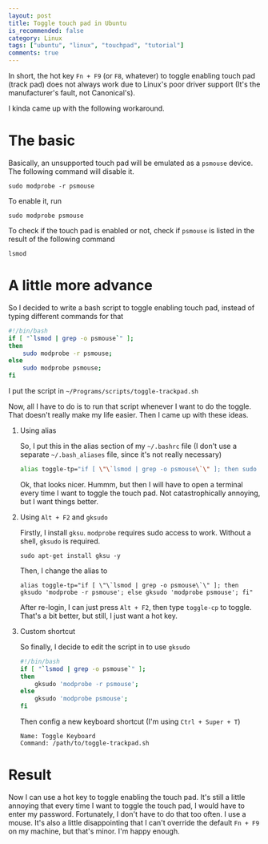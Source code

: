 ```yaml
---
layout: post
title: Toggle touch pad in Ubuntu
is_recommended: false
category: Linux
tags: ["ubuntu", "linux", "touchpad", "tutorial"]
comments: true
---
```


In short, the hot key `Fn + F9` (or `F8`, whatever) to toggle enabling touch pad (track pad) does not always work due to Linux's poor driver support (It's the manufacturer's fault, not Canonical's).

I kinda came up with the following workaround.

# The basic

Basically, an unsupported touch pad will be emulated as a `psmouse` device. The following command will disable it.

```
sudo modprobe -r psmouse
```

To enable it, run

```
sudo modprobe psmouse
```

To check if the touch pad is enabled or not, check if `psmouse` is listed in the result of the following command

```
lsmod
```

# A little more advance

So I decided to write a bash script to toggle enabling touch pad, instead of typing different commands for that

``` sh
#!/bin/bash
if [ "`lsmod | grep -o psmouse`" ];
then
    sudo modprobe -r psmouse;
else
    sudo modprobe psmouse;
fi
```

I put the script in `~/Programs/scripts/toggle-trackpad.sh`

Now, all I have to do is to run that script whenever I want to do the toggle. That doesn't really make my life easier. Then I came up with these ideas.

1. Using alias

    So, I put this in the alias section of my `~/.bashrc` file (I don't use a separate `~/.bash_aliases` file, since it's not really necessary)

    ``` sh
    alias toggle-tp="if [ \"\`lsmod | grep -o psmouse\`\" ]; then sudo modprobe -r psmouse; else sudo modprobe psmouse; fi"
    ```

    Ok, that looks nicer. Hummm, but then I will have to open a terminal every time I want to toggle the touch pad. Not catastrophically annoying, but I want things better.

2. Using `Alt + F2` and `gksudo`

    Firstly, I install `gksu`. `modprobe` requires sudo access to work. Without a shell, `gksudo` is required.

    ```
    sudo apt-get install gksu -y
    ```

    Then, I change the alias to

    ```
    alias toggle-tp="if [ \"\`lsmod | grep -o psmouse\`\" ]; then gksudo 'modprobe -r psmouse'; else gksudo 'modprobe psmouse'; fi"
    ```

    After re-login, I can just press `Alt + F2`, then type `toggle-cp` to toggle. That's a bit better, but still, I just want a hot key.

3. Custom shortcut

    So finally, I decide to edit the script in to use `gksudo`

    ``` sh
    #!/bin/bash
    if [ "`lsmod | grep -o psmouse`" ];
    then
        gksudo 'modprobe -r psmouse';
    else
        gksudo 'modprobe psmouse';
    fi
    ```

    Then config a new keyboard shortcut (I'm using `Ctrl + Super + T`)

    ```
    Name: Toggle Keyboard
    Command: /path/to/toggle-trackpad.sh
    ```

# Result

Now I can use a hot key to toggle enabling the touch pad. It's still a little annoying that every time I want to toggle the touch pad, I would have to enter my password. Fortunately, I don't have to do that too often. I use a mouse. It's also a little disappointing that I can't override the default `Fn + F9` on my machine, but that's minor. I'm happy enough.
